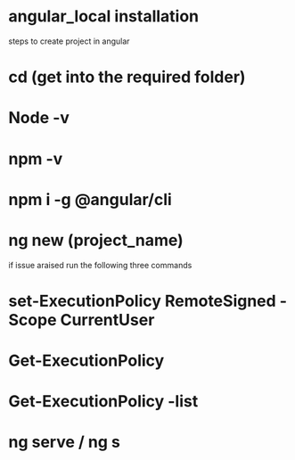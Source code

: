 # angular_local installation

steps to create project in angular
# cd (get into the required folder)

# Node -v

# npm -v

# npm i -g @angular/cli

# ng new (project_name)
if issue araised run the following three commands
#   set-ExecutionPolicy RemoteSigned -Scope CurrentUser  
#   Get-ExecutionPolicy 
#   Get-ExecutionPolicy -list 

# ng serve / ng s

